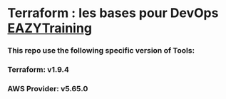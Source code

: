 # Terraform : les bases pour DevOps [EAZYTraining](https://eazytraining.fr/cours/terraform-les-bases-pour-devops/)

### This repo use the following specific version of Tools:
### Terraform: v1.9.4
### AWS Provider: v5.65.0
